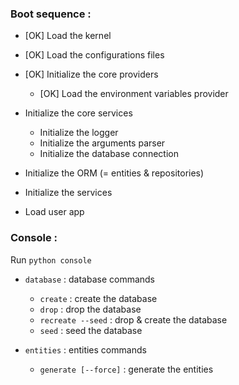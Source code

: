 ### Boot sequence :

* [OK] Load the kernel
* [OK] Load the configurations files

* [OK] Initialize the core providers
  * [OK] Load the environment variables provider
 
* Initialize the core services
  * Initialize the logger
  * Initialize the arguments parser
  * Initialize the database connection
  
* Initialize the ORM (= entities & repositories)

* Initialize the services

* Load user app

### Console :

Run `python console`

- `database` : database commands
  - `create` : create the database
  - `drop` : drop the database
  - `recreate --seed` : drop & create the database
  - `seed` : seed the database


- `entities` : entities commands
  - `generate [--force]` : generate the entities